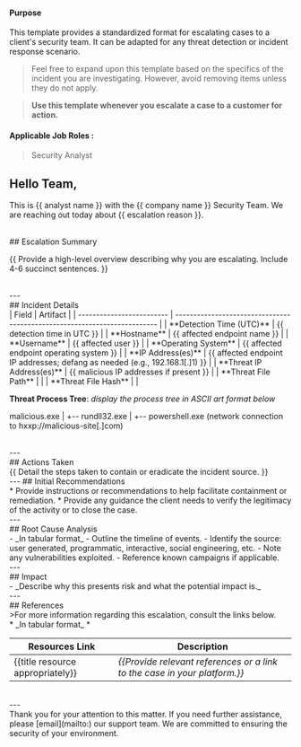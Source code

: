 #### Purpose ####

This template provides a standardized format for escalating cases to a client's security team. It can be adapted for any threat detection or incident response scenario.

>Feel free to expand upon this template based on the specifics of the incident you are investigating. However, avoid removing items unless they do not apply.

>**Use this template whenever you escalate a case to a customer for action.**

#### Applicable Job Roles : ####
> Security Analyst

Hello Team,
---
This is {{ analyst name }} with the {{ company name }} Security Team. We are reaching out today about {{ escalation reason }}.

</br>
## Escalation Summary

{{ Provide a high-level overview describing why you are escalating. Include 4-6 succinct sentences. }}

</br>
---
</br>
## Incident Details
</br>
| Field                     | Artifact                                                                  |
| ------------------------- | ------------------------------------------------------------------------- |
| **Detection Time (UTC)** | {{ detection time in UTC }} |
| **Hostname**              | {{ affected endpoint name }} |
| **Username**              | {{ affected user }} |
| **Operating System**      | {{ affected endpoint operating system }} |
| **IP Address(es)**        | {{ affected endpoint IP addresses; defang as needed (e.g., 192.168.1[.]1) }} |
| **Threat IP Address(es)** | {{ malicious IP addresses if present }} |
| **Threat File Path**      | |
| **Threat File Hash**      | |

**Threat Process Tree**: _display the process tree in ASCII art format below_

malicious.exe
|
+-- rundll32.exe
    |
    +-- powershell.exe (network connection to hxxp://malicious-site[.]com)

</br>
---
</br>
## Actions Taken
</br>
{{ Detail the steps taken to contain or eradicate the incident source. }}
</br>
---
## Initial Recommendations
</br>
* Provide instructions or recommendations to help facilitate containment or remediation.
* Provide any guidance the client needs to verify the legitimacy of the activity or to close the case.
</br>
---
</br>
## Root Cause Analysis
<br>
- _In tabular format_
        - Outline the timeline of events.
        - Identify the source: user generated, programmatic, interactive, social engineering, etc.
        - Note any vulnerabilities exploited.
        - Reference known campaigns if applicable.
</br>
---
</br>
## Impact
<br>
- _Describe why this presents risk and what the potential impact is._
</br>
---
</br>
## References
<br>
>For more information regarding this escalation, consult the links below.
<br>
* _In tabular format_ *

| Resources Link                   | Description |
| -------------------------------- | -------------------------------------------------------------- |
| {{title resource appropriately}} | _{{Provide relevant references or a link to the case in your platform.}}_ |
</br>
---
<br>
Thank you for your attention to this matter. If you need further assistance, please [email](mailto:<company support distro>) our support team. We are committed to ensuring the security of your environment.
